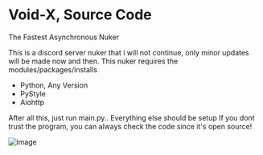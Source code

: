 # Void-X, Source Code
The Fastest Asynchronous Nuker 

This is a discord server nuker that i will not continue, only minor updates will be made now and then.
This nuker requires the modules/packages/installs
-  Python, Any Version
-  PyStyle
-  Aiohttp

After all this, just run main.py.. Everything else should be setup
If you dont trust the program, you can always check the code since it's open source!
     
![image](https://user-images.githubusercontent.com/126029556/220543448-aabcfa71-8a43-46f7-9f73-aa5505e6b605.png)
